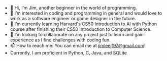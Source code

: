 - 👋 Hi, I’m Jim, another beginner in the world of programming. 
- 👀 I’m interested in coding and programming in general and would love to work as a software engineer or game designer in the future.
- 🌱 I’m currently learning Harvard's CS50 Introduction to AI with Python course after finishing their CS50 Introduction to Computer Science.
- 💞️ I’m looking to collaborate on any project just to learn and gain experience as I find challenges with coding fun.
- 📫 How to reach me: You can email me at jimleejf97@gmail.com!
- Currently, I am proficient in Python, C, Java, and SQLite
<!---
SleepyJimmy/SleepyJimmy is a ✨ special ✨ repository because its `README.md` (this file) appears on your GitHub profile.
You can click the Preview link to take a look at your changes.
--->
